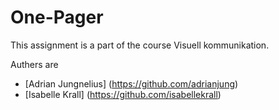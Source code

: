 # One-Pager

This assignment is a part of the course Visuell kommunikation.

Authers are

- [Adrian Jungnelius] (https://github.com/adrianjung)
- [Isabelle Krall] (https://github.com/isabellekrall)
